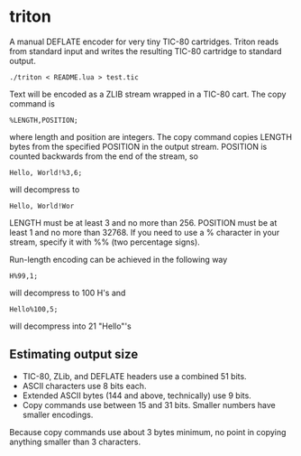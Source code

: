 # triton

A manual DEFLATE encoder for very tiny TIC-80 cartridges. Triton reads from standard input and writes the resulting TIC-80 cartridge to standard output.
```
./triton < README.lua > test.tic
```
Text will be encoded as a ZLIB stream wrapped in a TIC-80 cart. The copy command is
```
%LENGTH,POSITION;
```
where length and position are integers. The copy command copies LENGTH bytes from the specified POSITION in the output stream. POSITION is counted backwards from the end of the stream, so
```
Hello, World!%3,6;
```
will decompress to
```
Hello, World!Wor
```
LENGTH must be at least 3 and no more than 256. POSITION must be at least 1 and no more than 32768. If you need to use a % character in your stream, specify it with %% (two percentage signs).

Run-length encoding can be achieved in the following way
```
H%99,1;
```
will decompress to 100 H's and
```
Hello%100,5;
```
will decompress into 21 "Hello"'s

## Estimating output size

* TIC-80, ZLib, and DEFLATE headers use a combined 51 bits.
* ASCII characters use 8 bits each.
* Extended ASCII bytes (144 and above, technically) use 9 bits.
* Copy commands use between 15 and 31 bits. Smaller numbers have smaller encodings.

Because copy commands use about 3 bytes minimum, no point in copying anything smaller than 3 characters.
